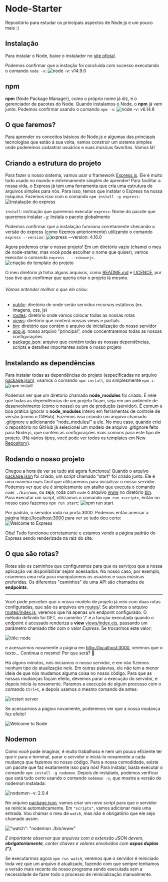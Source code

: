 # Node-Starter

Repositório para estudar os principais aspectos de Node.js e um pouco mais :)

## Instalação

Para instalar o Node, baixe o instalador no [site oficial](https://nodejs.org/).

Podemos confirmar que a instação foi concluída com sucesso executando o comando `node -v`:
![node -v: v14.9.0](assets/images/node-version.PNG)

## npm

**npm** (Node Package Manager), como o próprio nome já diz, é o gerenciador de pacotes do Node. Quando instalamos o Node, o **npm** já vem junto. Podemos confirmar usando o comando `npm -v`:
![node -v: v6.14.8](assets/images/npm-version.PNG)

## O que faremos?

Para aprender os conceitos básicos de Node.js e algumas das principais tecnologias que estão à sua volta, vamos construir um sistema simples onde poderemos cadastrar usuários e suas músicas favoritas. Vamos lá!

## Criando a estrutura do projeto

Para fazer o nosso sistema, vamos usar o framework [Express.js](https://expressjs.com/). Ele é muito todo usado no mundo e extremamente simples de aprender! Para facilitar a nossa vida, o Express já tem uma ferramenta que cria uma estrutura de arquivos simples para nós. Para isso, temos que instalar o Express na nossa máquina.
Fazemos isso com o comando `npm install -g express`:
![instalação do express](assets/images/express-install.PNG)

`install`: instrução que queremos executar
`express`: Nome do pacote que queremos instalar
`-g`: Instala o pacote globalmente

Podemos confirmar que a instalação funcionu corretamente checando a versão do express (como fizemos anteriormente) utilizando o comando `express --version`:
![express --version: 4.16.0](assets/images/express-version.PNG)

Agora podemos criar o nosso projeto! Em um diretório vazio (chamei o meu de node-starter, mas você pode escolher o nome que quiser), vamos executar o comando `express . --view=ejs`.
![criação do template do projeto](assets/images/express-create.PNG)

O meu diretório já tinha alguns arquivos, como [README.md]() e [LICENCE](), por isso tive que confirmar que queria criar o projeto lá mesmo.

###### Vamos entender melhor o que ele criou:

- [public](/public): diretório de onde serão servidos recursos estáticos (ex. imagens, css, js)
- [routes](/routes): diretório onde vamos colocar todas as nossas rotas
- [views](/views): diretório que conterá nossas views e partials
- [bin](/bin): diretório que contém o arquivo de inicialização do nosso servidor
- [app.js](app.js): nosso arquivo "principal", onde concentraremos todas as nossas configurações
- [package.json](package.json): arquivo que contém todas as nossas dependências, scripts e detalhes importantes sobre o nosso projeto

## Instalando as dependências

Para instalar todas as dependências do projeto (especificadas no arquivo [package.json](package.json)), usamos o comando `npm install`, ou simplesmente `npm i`:
![npm install](assets/images/npm-install.PNG)

Podemos ver que um diretório chamado **node_modules** foi criado. É nele que todas as dependências de um projeto ficam, seja em um ambiente de desenvolvimento (como o nosso) ou um de produção (servidor). É comum e boa prática ignorar o **node_modules** inteiro em ferramentas de controle de versão (como o GitHub). Fazemos isso criando um arquivo chamado [.gitignore](.gitignore) e adicionando "node_modules/" a ele. No meu caso, quando criei o repositório no GitHub já selecionei um modelo de arquivo .gitignore feito para Node.js, que contém as configurações mais comuns para este tipo de projeto. (Há vários tipos, você pode ver todos os templates em [New Repository](https://github.com/new)).

## Rodando o nosso projeto

Chegou a hora de ver se tudo até agora funcionou! Quando o arquivo [package.json](package.json) foi criado, um script chamado "start" foi criado junto. Ele é uma maneira mais fácil que utilizaremos para inicializar o nosso servidor. Podemos ver que ele é simplesmente um atalho que executa o comando `node ./bin/www`, ou seja, roda com `node` o arquivo [www](www) no diretório [bin](/bin). Para executar um script, utilizamos o comando `npm run <script>`, então no nosso caso fazemos `npm run start`:
![npm run start](assets/images/npm-run-start.PNG)

Por padrão, o servidor roda na porta 3000. Podemos então acessar a página [http://localhost:3000]() para ver se tudo deu certo:
![Welcome to Express](assets/images/welcome-to-express.png)

Oba! Tudo funcionou corretamente e estamos vendo a página padrão do Express sendo renderizada na raiz do site.

## O que são rotas?

Rotas são os caminhos que configuramos para que os serviços que a nossa aplicação vai disponibilizar sejam acessados. No nosso caso, por exemplo, criaremos uma rota para manipularmos os usuários e suas músicas preferidas. Os diferentes "caminhos" de uma API são chamados de **endpoints**.

---

Você pode perceber que o nosso modelo de projeto já veio com duas rotas configuradas, que são os arquivos em [routes/](/routes). Se abrirmos o arquivo [routes/index.js](/routes/index.js), veremos que há apenas um endpoint configurado. O método definido foi GET, no caminho '/' e a função executada quando o endpoint é acessado renderiza a **view** [views/index.ejs](/views/index.ejs), passando um parâmetro chamado _title_ com o valor _Express_. Se trocarmos este valor:

![title: node](/assets/images/title-node.png)

e acessarmos novamente a página em [http://localhost:3000](), veremos que o texto... Continua o mesmo! Por que será? 🤔

Há alguns minutos, nós iniciamos o nosso servidor, e em não fizemos nenhum tipo de atualização nele. Em outras palavras, ele não tem a menor ideia de que nós mudamos alguma coisa no nosso código. Para que as nossas mudanças façam efeito, devemos parar a execução do servidor, e depois iniciá-la novamente. Paramos a execução de algum processo com o comando `Ctrl+C`, e depois usamos o mesmo comando de antes:

![restart server](/assets/images/restart-server.png)

Se acessarmos a página novamente, poderemos ver que a nossa mudança fez efeito!

![Welcome to Node](/assets/images/welcome-to-node.png)

## Nodemon

Como você pode imaginar, é muito trabalhoso e nem um pouco eficiente ter que ir para o terminal, parar o servidor e iniciá-lo novamente a cada mudança que fazemos no nosso código. Para a nossa comodidade, existe um pacote que faz exatamente isso para nós! Para instalar, basta executar o comando `npm install -g nodemon`. Depois de instalado, podemos verificar que está tudo certo usando o comando `nodemon -v`, que mostra a versão do nodemon instalada:

![nodemon -v: 2.0.4](/assets/images/nodemon-version.png)

No arquivo [package.json](/package.json), vamos criar um novo script para que o servidor se reinicie automaticamente. Em `"scripts"`, vamos adicionar mais uma entrada. Vou chamar o meu de `watch`, mas não é obrigatório que ele seja chamado assim.

!["watch": "nodemon ./bin/www"](/assets/images/watch-script.png)

*É importante observar que arquivos com a extensão JSON devem, **obrigatoriamente**, conter chaves e valores envolvidos com **aspas duplas (")**.*

Se executarmos agora `npm run watch`, veremos que o servidor é reiniciado toda vez que um arquivo é atualizado, fazendo com que sempre tenhamos a versão mais recente do nosso programa sendo executada sem a necessidade de fazer todo o processo de reinicialização manualmente.
